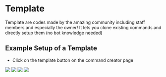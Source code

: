 # Template
Template are codes made by the amazing community including staff members and especially the owner!
It lets you clone existing commands and directly setup them (no bot knowledge needed)

## Example Setup of a Template
* Click on the template button on the command creator page


![](https://media.discordapp.net/attachments/870307357245206609/928701047373983744/unknown.png)
![](https://media.discordapp.net/attachments/870307357245206609/928701047604641812/unknown.png)
![](https://media.discordapp.net/attachments/870307357245206609/928701047822778398/unknown.png)
![](https://media.discordapp.net/attachments/870307357245206609/928701048036663317/unknown.png)